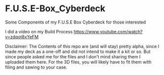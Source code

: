 # F.U.S.E-Box_Cyberdeck
Some Components of my F.U.S.E Box Cyberdeck for those interested

I did a video on my Build Process
https://www.youtube.com/watch?v=zdqot8xYeFM

Disclaimer:
The Contents of this repo are (and will stay) pretty alpha, since I made my deck as a one-off and did not intend to make it a kit or so.
But since people asked me for the files and I don't mind sharing them I uploaded them here.
For the 3D files, you will likely have to fit them with filing and sawing to your case.
